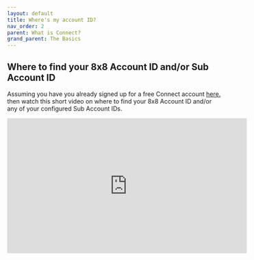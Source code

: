 ```yaml
---
layout: default
title: Where's my account ID?
nav_order: 2
parent: What is Connect?
grand_parent: The Basics
---
```


## Where to find your 8x8 Account ID and/or Sub Account ID  

Assuming you have you already signed up for a free Connect account [here.](https://connect.8x8.com/login/signup) then watch this short video on where to find your 8x8 Account ID and/or any of your configured Sub Account IDs.

<iframe width="560" height="315" src="https://www.youtube.com/embed/l8Mh7D8qC84" title="YouTube video player" frameborder="0" allow="accelerometer; autoplay; clipboard-write; encrypted-media; gyroscope; picture-in-picture" allowfullscreen></iframe>
